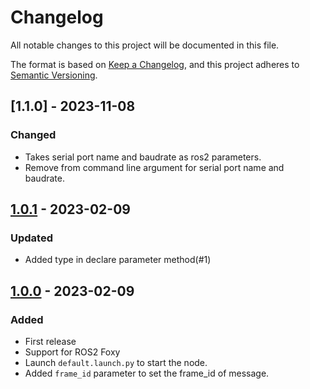 # Changelog

All notable changes to this project will be documented in this file.

The format is based on [Keep a Changelog](https://keepachangelog.com/en/1.0.0/),
and this project adheres to [Semantic Versioning](https://semver.org/spec/v2.0.0.html).

## [1.1.0] - 2023-11-08

### Changed
- Takes serial port name and baudrate as ros2 parameters.
- Remove from command line argument for serial port name and baudrate.

## [1.0.1] - 2023-02-09

### Updated

- Added type in declare parameter method(#1)

## [1.0.0] - 2023-02-09

### Added

- First release
- Support for ROS2 Foxy
- Launch `default.launch.py` to start the node.
- Added `frame_id` parameter to set the frame_id of message.



[1.0.0]: https://github.com/RobotnikAutomation/myahrs_ros2_driver/tree/1.0.0
[1.0.1]: https://github.com/RobotnikAutomation/myahrs_ros2_driver/compare/v1.0.1..v1.0.0
